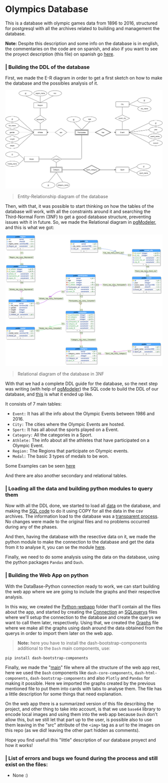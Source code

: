 # Olympics Database
This is a database with olympic games data from 1896 to 2016, structured for postgresql with all the archives related to building and management the database.

**Note:** Despite this description and some info on the database is in english, the commentaries on the code are on spanish, and also if you want to see the proyect description (this file) on spanish go [here](https://github.com/Feligx/Olympics-Database/blob/main/README_%5BES%5D.md).

### | Building the DDL of the database

First, we made the E-R diagram in order to get a first sketch on how to make the database and the possibles analysis of it.

![E-R Diagram](https://github.com/Feligx/Olympics-Database/blob/main/Diagrams/Modelo_Base_de_Datos_Olimpicos_3.png)
> Entity-Relationship diagram of the database
 
 Then, with that, it was possible to start thinking on how the tables of the database will work, with all the constraints around it and searching the Third-Normal Form (3NF) to get a good database structure, preventing issues with it in future. So, we made the Relational diagram in [pgModeler](https://pgmodeler.io), and this is what we got:
 
 ![Relational Diagram](https://github.com/Feligx/Olympics-Database/blob/main/Diagrams/OlympicsR.png)
 >Relational diagram of the database in 3NF
 
 With that we had a complete DDL guide for the database, so the next step was writing (with help of [pgModeler](https://pgmodeler.io)) the SQL code to build the DDL of our database, and [this](https://github.com/Feligx/Olympics-Database/blob/main/relational_olympics.sql) is what it ended up like.
 
 It consists of 7 main tables:
 * `Event:` It has all the info about the Olympic Events between 1986 and 2016.
 * `City:` The cities where the Olympic Events are hosted.
 * `Sport:` It has all about the sports played on a Event.
 * `Category:` All the categories in a Sport.
 * `Athlete:` The info about all the athletes that have participated on a Olympic Event.
 * `Region:` The Regions that participate on Olympic events.
 * `Medal:` The basic 3 types of medals to be won.

Some Examples can be seen [here](https://github.com/Feligx/Olympics-Database/blob/main/tab_examples.md)

And there are also another secondary and relational tables.

### | Loading all the data and building python modules to query them

Now with all the DDL done, we started to load all [data](https://github.com/Feligx/Olympics-Database/tree/main/Data) on the database, and making the [SQL code](https://github.com/Feligx/Olympics-Database/blob/main/remaining_inserts.sql) to do it using COPY for all the data in the csv archives. 
The information load to the database was a [transparent process](https://github.com/Feligx/Olympics-Database/blob/main/Data/upload_data_csv). No changes were made to the original files and no problems occurred during any of the phases.


And then, having the database with the resective data on it, we made the python module to make the connection to the database and get the data from it to analyse it, you can se the module [here](https://github.com/Feligx/Olympics-Database/blob/main/conexion_olympics.py).

Finally, we need to do some analysis using the data on tha database, using the python packages `Pandas` and `Dash`.

### | Building the Web App on python

With the DataBase-Python connection ready to work, we can start building the web app where we are going to include the graphs and their respective analysis.

In this way, we created the [Python-webapp](https://github.com/Feligx/Olympics-Database/tree/main/Python-webapp) folder that'll contain all the files about the app, and started by creating the [Connection](https://github.com/Feligx/Olympics-Database/blob/main/Python-webapp/Connection.py) an [SQLquerys](https://github.com/Feligx/Olympics-Database/blob/main/Python-webapp/SQLquerys.py) files where we'll setup the connection to the database and create the querys we want to call them later, respectively. Using that, we created the [Graphs](https://github.com/Feligx/Olympics-Database/blob/main/Python-webapp/graphs.py) file where we make all the graphs using dash around the data obtained from the querys in order to import them later on the web app.

> **Note:** here you have to install the dash-bootstrap-components additional to the `Dash` main components, use:
```
pip install dash-bootstrap-components
```

Finally, we made the "[main](https://github.com/Feligx/Olympics-Database/blob/main/Python-webapp/main.py)" file where all the structure of the web app rest, here we used the `Dash` components like `dash-core-components`, `dash-html-components`, `dash-bootstrap-components` and also `Plotly` and `Pandas` for making it possible. Here we imported the graphs created by the previous mentioned file to put them into cards with tabs to analyse them. The file has a little description for some things that need explanation.

On the web app there is a summarized version of this file describing the project, and other thing to take into account, is that we use `base64` library to encode local images and using them into the web app because `Dash` don't allow this, but we still let that part up to the user, is possible also to use them leaving in the "src" attribute of the `<img>` tag as a url to the images on this repo (as we did! leaving the other part hidden as comments).


Hope you find usefull this "little" description of our database proyect and how it works!

### | **List of errors and bugs we found during the process and still exist on the files:** 
* None :)
